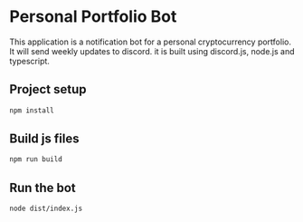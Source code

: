 # Personal Portfolio Bot

This application is a notification bot for a personal cryptocurrency portfolio. It will send weekly updates to discord. it is built using discord.js, node.js and typescript.

## Project setup

```bash
npm install
```

## Build js files

```bash
npm run build
```

## Run the bot

```bash
node dist/index.js
```
